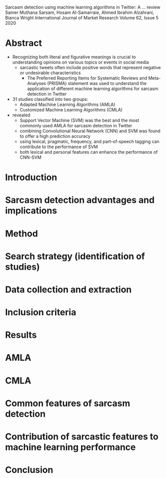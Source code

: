 Sarcasm detection using machine learning algorithms in Twitter: A ... review
Samer Muthana Sarsam, Hosam Al-Samarraie, Ahmed Ibrahim Alzahrani, Bianca Wright
International Journal of Market Research Volume 62, Issue 5 2020

# Abstract

* Recognizing both literal and figurative meanings is
  crucial to understanding opinions on various topics or events in social media
  * sarcastic tweets often include
    positive words that represent negative or undesirable characteristics
    * The Preferred Reporting Items for Systematic Reviews and Meta-Analyses
      (PRISMA) statement was used to understand the application of different
      machine learning algorithms for sarcasm detection in Twitter
* 31 studies classified into two groups:
  * Adapted Machine Learning Algorithms (AMLA)
  * Customized Machine Learning Algorithms (CMLA)
* revealed
  * Support Vector Machine (SVM) was the best and the most commonly used AMLA
    for sarcasm detection in Twitter
  * combining Convolutional Neural Network (CNN) and SVM was found to offer a
    high prediction accuracy
  * using lexical, pragmatic, frequency, and part-of-speech tagging can
    contribute to the performance of SVM
  * both lexical and personal features can enhance the performance of CNN-SVM

# Introduction
# Sarcasm detection advantages and implications
# Method
# Search strategy (identification of studies)
# Data collection and extraction
# Inclusion criteria
# Results
# AMLA
# CMLA
# Common features of sarcasm detection
# Contribution of sarcastic features to machine learning performance
# Conclusion
